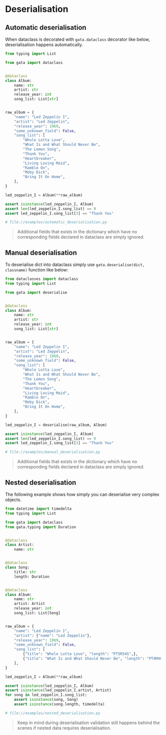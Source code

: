 # Deserialisation

## Automatic deserialisation

When dataclass is decorated with `gata.dataclass` decorator like below, deserialisation happens automatically.

```python
from typing import List

from gata import dataclass


@dataclass
class Album:
    name: str
    artist: str
    release_year: int
    song_list: List[str]


raw_album = {
    "name": "Led Zeppelin I",
    "artist": "Led Zeppelin",
    "release_year": 1969,
    "some_unknown_field": False,
    "song_list": [
        "Whole Lotta Love",
        "What Is and What Should Never Be",
        "The Lemon Song",
        "Thank You",
        "Heartbreaker",
        "Living Loving Maid",
        "Ramble On",
        "Moby Dick",
        "Bring It On Home",
    ],
}

led_zeppelin_I = Album(**raw_album)

assert isinstance(led_zeppelin_I, Album)
assert len(led_zeppelin_I.song_list) == 9
assert led_zeppelin_I.song_list[3] == "Thank You"

# file://examples/automatic_deserialisation.py
```

> Additional fields that exists in the dictionary which have no corresponding fields declared in dataclass are simply ignored.

## Manual deserialisation

To deserialise dict into dataclass simply use `gata.deserialise(dict, classname)` function like below:

```python
from dataclasses import dataclass
from typing import List

from gata import deserialise


@dataclass
class Album:
    name: str
    artist: str
    release_year: int
    song_list: List[str]


raw_album = {
    "name": "Led Zeppelin I",
    "artist": "Led Zeppelin",
    "release_year": 1969,
    "some_unknown_field": False,
    "song_list": [
        "Whole Lotta Love",
        "What Is and What Should Never Be",
        "The Lemon Song",
        "Thank You",
        "Heartbreaker",
        "Living Loving Maid",
        "Ramble On",
        "Moby Dick",
        "Bring It On Home",
    ],
}

led_zeppelin_I = deserialise(raw_album, Album)

assert isinstance(led_zeppelin_I, Album)
assert len(led_zeppelin_I.song_list) == 9
assert led_zeppelin_I.song_list[3] == "Thank You"

# file://examples/manual_deserialisation.py
```

> Additional fields that exists in the dictionary which have no corresponding fields declared in dataclass are simply ignored.


## Nested deserialisation
The following example shows how simply you can deserialise very complex objects.

```python
from datetime import timedelta
from typing import List

from gata import dataclass
from gata.typing import Duration


@dataclass
class Artist:
    name: str


@dataclass
class Song:
    title: str
    length: Duration


@dataclass
class Album:
    name: str
    artist: Artist
    release_year: int
    song_list: List[Song]


raw_album = {
    "name": "Led Zeppelin I",
    "artist": {"name": "Led Zeppelin"},
    "release_year": 1969,
    "some_unknown_field": False,
    "song_list": [
        {"title": "Whole Lotta Love", "length": "PT5M34S",},
        {"title": "What Is and What Should Never Be", "length": "PT4M46S",},
    ],
}

led_zeppelin_I = Album(**raw_album)

assert isinstance(led_zeppelin_I, Album)
assert isinstance(led_zeppelin_I.artist, Artist)
for song in led_zeppelin_I.song_list:
    assert isinstance(song, Song)
    assert isinstance(song.length, timedelta)

# file://examples/nested_deserialisation.py
```

> Keep in mind during deserialisation validation still happens behind the scenes 
> if nested data requires deserialisation.
